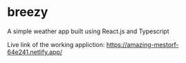 # breezy

A simple weather app built using React.js and Typescript


Live link of the working appliction: https://amazing-mestorf-64e241.netlify.app/
